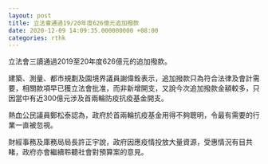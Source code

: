 ```yaml
---
layout: post
title: 立法會通過19/20年度626億元追加撥款
date: 2020-12-09 14:09:35.000000000 +08:00
categories: rthk
---
```


立法會三讀通過2019至20年度626億元的追加撥款。

建築、測量、都市規劃及園境界議員謝偉銓表示，追加撥款只為符合法律及會計需要，相關款項早已獲立法會批准，而非新增開支，又說今次追加撥款金額較多，只因當中有近300億元涉及首兩輪防疫抗疫基金開支。

熱血公民議員鄭松泰認為，政府於首兩輪抗疫基金用得不夠聰明，令最有需要的行業一直被忽視。

財經事務及庫務局局長許正宇說，政府因應疫情投放大量資源，受惠情況有目共睹，政府亦會繼續聆聽社會對預算案的意見。
